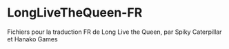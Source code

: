 # LongLiveTheQueen-FR
Fichiers pour la traduction FR de Long Live the Queen, par Spiky Caterpillar et Hanako Games
